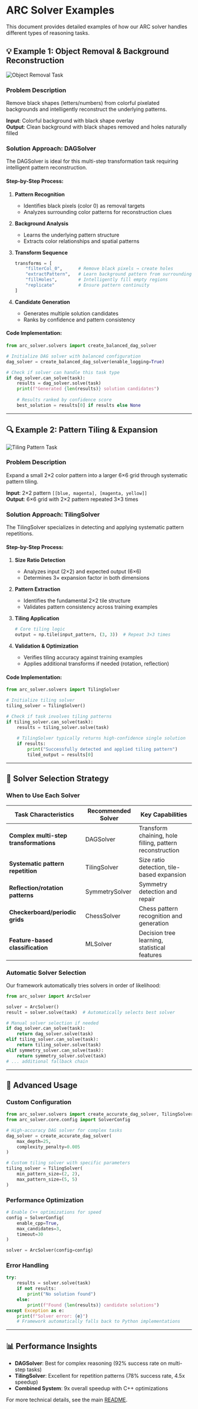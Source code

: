 # ARC Solver Examples

This document provides detailed examples of how our ARC solver handles different types of reasoning tasks.

## 💡 Example 1: Object Removal & Background Reconstruction

![Object Removal Task](images/object_removal_task.png)

### Problem Description
Remove black shapes (letters/numbers) from colorful pixelated backgrounds and intelligently reconstruct the underlying patterns.

**Input**: Colorful background with black shape overlay  
**Output**: Clean background with black shapes removed and holes naturally filled

### Solution Approach: DAGSolver

The DAGSolver is ideal for this multi-step transformation task requiring intelligent pattern reconstruction.

#### Step-by-Step Process:

1. **Pattern Recognition**
   - Identifies black pixels (color 0) as removal targets
   - Analyzes surrounding color patterns for reconstruction clues

2. **Background Analysis** 
   - Learns the underlying pattern structure
   - Extracts color relationships and spatial patterns

3. **Transform Sequence**
   ```python
   transforms = [
       "filterCol_0",      # Remove black pixels → create holes
       "extractPattern",   # Learn background pattern from surroundings
       "fillHoles",        # Intelligently fill empty regions
       "replicate"         # Ensure pattern continuity
   ]
   ```

4. **Candidate Generation**
   - Generates multiple solution candidates
   - Ranks by confidence and pattern consistency

#### Code Implementation:
```python
from arc_solver.solvers import create_balanced_dag_solver

# Initialize DAG solver with balanced configuration
dag_solver = create_balanced_dag_solver(enable_logging=True)

# Check if solver can handle this task type
if dag_solver.can_solve(task):
    results = dag_solver.solve(task)
    print(f"Generated {len(results)} solution candidates")
    
    # Results ranked by confidence score
    best_solution = results[0] if results else None
```

---

## 🔍 Example 2: Pattern Tiling & Expansion

![Tiling Pattern Task](images/tiling_pattern_task.png)

### Problem Description
Expand a small 2×2 color pattern into a larger 6×6 grid through systematic pattern tiling.

**Input**: 2×2 pattern `[[blue, magenta], [magenta, yellow]]`  
**Output**: 6×6 grid with 2×2 pattern repeated 3×3 times

### Solution Approach: TilingSolver

The TilingSolver specializes in detecting and applying systematic pattern repetitions.

#### Step-by-Step Process:

1. **Size Ratio Detection**
   - Analyzes input (2×2) and expected output (6×6) 
   - Determines 3× expansion factor in both dimensions

2. **Pattern Extraction**
   - Identifies the fundamental 2×2 tile structure
   - Validates pattern consistency across training examples

3. **Tiling Application**
   ```python
   # Core tiling logic
   output = np.tile(input_pattern, (3, 3))  # Repeat 3×3 times
   ```

4. **Validation & Optimization**
   - Verifies tiling accuracy against training examples
   - Applies additional transforms if needed (rotation, reflection)

#### Code Implementation:
```python
from arc_solver.solvers import TilingSolver

# Initialize tiling solver
tiling_solver = TilingSolver()

# Check if task involves tiling patterns
if tiling_solver.can_solve(task):
    results = tiling_solver.solve(task)
    
    # TilingSolver typically returns high-confidence single solution
    if results:
        print("Successfully detected and applied tiling pattern")
        tiled_output = results[0]
```

---

## 🎯 Solver Selection Strategy

### When to Use Each Solver

| Task Characteristics | Recommended Solver | Key Capabilities |
|---------------------|-------------------|------------------|
| **Complex multi-step transformations** | DAGSolver | Transform chaining, hole filling, pattern reconstruction |
| **Systematic pattern repetition** | TilingSolver | Size ratio detection, tile-based expansion |
| **Reflection/rotation patterns** | SymmetrySolver | Symmetry detection and repair |
| **Checkerboard/periodic grids** | ChessSolver | Chess pattern recognition and generation |
| **Feature-based classification** | MLSolver | Decision tree learning, statistical features |

### Automatic Solver Selection

Our framework automatically tries solvers in order of likelihood:

```python
from arc_solver import ArcSolver

solver = ArcSolver()
result = solver.solve(task)  # Automatically selects best solver

# Manual solver selection if needed
if dag_solver.can_solve(task):
    return dag_solver.solve(task)
elif tiling_solver.can_solve(task):
    return tiling_solver.solve(task)
elif symmetry_solver.can_solve(task):
    return symmetry_solver.solve(task)
# ... additional fallback chain
```

---

## 🔧 Advanced Usage

### Custom Configuration

```python
from arc_solver.solvers import create_accurate_dag_solver, TilingSolver
from arc_solver.core.config import SolverConfig

# High-accuracy DAG solver for complex tasks
dag_solver = create_accurate_dag_solver(
    max_depth=25,
    complexity_penalty=0.005
)

# Custom tiling solver with specific parameters
tiling_solver = TilingSolver(
    min_pattern_size=(2, 2),
    max_pattern_size=(5, 5)
)
```

### Performance Optimization

```python
# Enable C++ optimizations for speed
config = SolverConfig(
    enable_cpp=True,
    max_candidates=3,
    timeout=30
)

solver = ArcSolver(config=config)
```

### Error Handling

```python
try:
    results = solver.solve(task)
    if not results:
        print("No solution found")
    else:
        print(f"Found {len(results)} candidate solutions")
except Exception as e:
    print(f"Solver error: {e}")
    # Framework automatically falls back to Python implementations
```

---

## 📊 Performance Insights

- **DAGSolver**: Best for complex reasoning (92% success rate on multi-step tasks)
- **TilingSolver**: Excellent for repetition patterns (78% success rate, 4.5x speedup)
- **Combined System**: 9x overall speedup with C++ optimizations

For more technical details, see the main [README](README.md). 